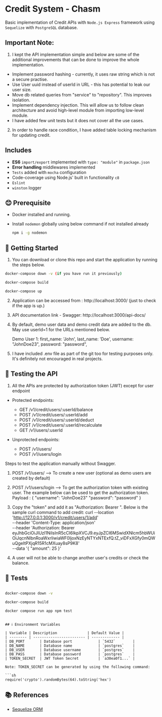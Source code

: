 # Credit System - Chasm

Basic implementation of Credit APIs with `Node.js Express` framework using `Sequelize` with `PostgreSQL` database.

## Important Note:
1. I kept the API implementation simple and below are some of the 
additional improvements that can be done to improve the whole implementation.
  - Implement password hashing - currently, it uses raw string which is not a secure practise.
  - Use User uuid instead of userId in URL - this has potential to leak our user size.
  - Move db related queries from "service" to "repository". This improves isolation.
  - Implement dependency injection. This will allow us to follow clean architecture and avoid
    high-level module from importing low-level module.
  - I have added few unit tests but it does not cover all the use cases.
2. In order to handle race condition, I have added table locking mechanism for updating credit.


## Includes

- **ES6** `import/export` implemented with `type: "module"` in `package.json`
- **Error handling** middlewares implemented
- `Tests` added with `mocha` configuration
- Code-coverage using Node.js' built in functionality `c8`
- `Eslint`
- `winston` logger

## 😊 Prerequisite

- Docker installed and running.

- Install `nodemon` globally using below command if not installed already

  ```sh
  npm i -g nodemon
  ```

## 🚀 Getting Started

1. You can download or clone this repo and start the application by running the steps below.

```sh
docker-compose down -v (if you have run it previously)

docker-compose build

docker-compose up
```
2. Application can be accessed from : http://localhost:3000/ (just to check if the app is up.)

3. API documentation link - Swagger: http://localhost:3000/api-docs/

4. By default, demo user data and demo credit data are added to the db. May use userId=1
   for the URLs mentioned below.

   Demo User 1:
    first_name: 'John',
    last_name: 'Doe',
    username: "JohnDoe23",
    password: "password",

5. I have included .env file as part of the git too for testing purposes only. It's definitely
   not encouraged in real projects.

## 🚀 Testing the API
1. All the APIs are protected by authorization token (JWT) except for user endpoint
- Protected endpoints:
  - GET /v1/credit/users/:userId/balance
  - POST /v1/credit/users/:userId/add
  - POST /v1/credit/users/:userId/deduct
  - POST /v1/credit/users/:userId/recalculate
  - GET /v1/users/:userId

- Unprotected endpoints:
  - POST /v1/users/
  - POST /v1/users/login

Steps to test the application manually without Swagger.

1. POST /v1/users/ --> To create a new user (optional as demo users are created by default) 

2. POST /v1/users/login --> To get the authorization token with existing user.
   The example below can be used to get the authorization token.
   Payload :
   {
     "username": "JohnDoe23"
     "password": "password"
   }

3. Copy the "token" and add it as "Authorization: Bearer <token>".
   Below is the sample curl command to add credit:
   curl --location 'http://127.0.0.1:3000/v1/credit/users/1/add' \
    --header 'Content-Type: application/json' \
    --header 'Authorization: Bearer eyJhbGciOiJIUzI1NiIsInR5cCI6IkpXVCJ9.eyJpZCI6MSwidXNlcm5hbWUiOiJqcnNlbnRoaWxrIiwiaWF0IjoxNzEyNTYxNTExfQ.tZ_viDFxXGfy0mQWuQgeItPXjqR15R1cMXuay8sP9K8' \
    --data '{
        "amount": 25
    }'

4. A user will not be able to change another user's credits or check the balance.

## 🧪 Tests

```sh

docker-compose down -v

docker-compose build

docker compose run app npm test 
```
  ```

## ℹ️ Environment Variables

| Variable | Description              | Default Value |
| -------- | ------------------------ | ------------- |
| DB_PORT       | Database port            | `5432`        |
| DB_NAME       | Database name            | `postgres`    |
| DB_USER       | Database username        | `postgres`    |
| DB_PASS       | Database password        | `postgres`    |
| TOKEN_SECRET  | JWT Token Secret         | `a30ea0f1...` |

Note: TOKEN_SECRET can be generated by using the following command: 

```sh
require('crypto').randomBytes(64).toString('hex')
```


## 📚 References

- [Sequelize ORM](https://sequelize.org/v6/)
